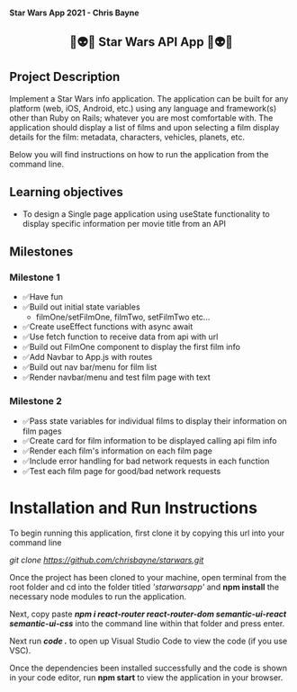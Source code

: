 #### Star Wars App 2021 - Chris Bayne

<div align="center">

## :rocket::alien::milky_way: Star Wars API App :milky_way::alien::rocket:

</div>

## Project Description
Implement a Star Wars info application. The application can be built for any platform (web, iOS, Android, etc.) using any language and framework(s) other than Ruby on Rails; whatever you are most comfortable with. The application should display a list of films and upon selecting a film display details for the film: metadata, characters, vehicles, planets, etc.



Below you will find instructions on how to run the application from the command line.

## Learning objectives
- To design a Single page application using useState functionality to display specific information per movie title from an API

## Milestones
### Milestone 1
- :white_check_mark:Have fun
- :white_check_mark:Build out initial state variables
    - filmOne/setFilmOne, filmTwo, setFilmTwo etc...
- :white_check_mark:Create useEffect functions with async await
- :white_check_mark:Use fetch function to receive data from api with url
- :white_check_mark:Build out FilmOne component to display the first film info
- :white_check_mark:Add Navbar to App.js with routes
- :white_check_mark:Build out nav bar/menu for film list
- :white_check_mark:Render navbar/menu and test film page with text

### Milestone 2
- :white_check_mark:Pass state variables for individual films to display their information on film pages
- :white_check_mark:Create card for film information to be displayed calling api film info
- :white_check_mark:Render each film's information on each film page
- :white_check_mark:Include error handling for bad network requests in each function
- :white_check_mark:Test each film page for good/bad network requests


# Installation and Run Instructions

To begin running this application, first clone it by copying this url into your command line

<i>git clone https://github.com/chrisbayne/starwars.git</i>

Once the project has been cloned to your machine, open terminal from the root folder and cd into the folder titled <i>'starwarsapp'</i> and <b>npm install</b> the necessary node modules to run the application.

Next, copy paste <i><b>npm i react-router react-router-dom semantic-ui-react semantic-ui-css</b></i> into the command line within that folder and press enter.

Next run <i><b>code .</b></i> to open up Visual Studio Code to view the code (if you use VSC).

Once the dependencies been installed successfully and the code is shown in your code editor, run <b>npm start</b> to view the application in your browser.
